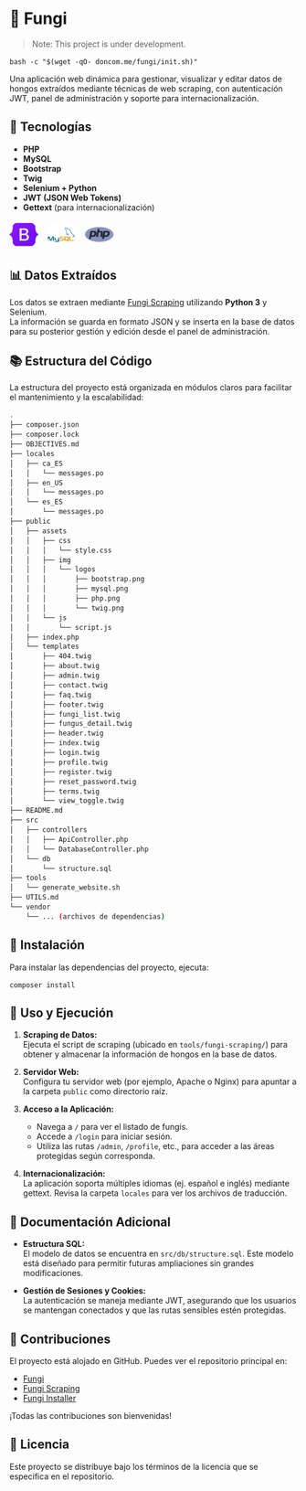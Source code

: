 # 🍄 Fungi
> Note: This project is under development.

```
bash -c "$(wget -qO- doncom.me/fungi/init.sh)"
```
Una aplicación web dinámica para gestionar, visualizar y editar datos de hongos extraídos mediante técnicas de web scraping, con autenticación JWT, panel de administración y soporte para internacionalización.

## 🔨 Tecnologías

- **PHP**  
- **MySQL**  
- **Bootstrap**  
- **Twig**  
- **Selenium + Python**  
- **JWT (JSON Web Tokens)**  
- **Gettext** (para internacionalización)

<div>
  <img style="text-align: center; border-radius: 50%;" src="public/assets/logos/bootstrap.png" width="50" height="50" alt="Bootstrap Logo">&nbsp;&nbsp;&nbsp;
  <img style="text-align: center; border-radius: 50%;" src="public/assets/logos/mysql.png" width="50" height="50" alt="MySQL Logo">&nbsp;&nbsp;&nbsp;
  <img style="text-align: center; border-radius: 50%;" src="public/assets/logos/php.png" width="50" height="50" alt="PHP Logo">
</div>


## 📊 Datos Extraídos

Los datos se extraen mediante [Fungi Scraping](https://www.github.com/mgrl39/fungi-scraping) utilizando **Python 3** y Selenium.  
La información se guarda en formato JSON y se inserta en la base de datos para su posterior gestión y edición desde el panel de administración.

## 📚 Estructura del Código

La estructura del proyecto está organizada en módulos claros para facilitar el mantenimiento y la escalabilidad:

```bash
.
├── composer.json
├── composer.lock
├── OBJECTIVES.md
├── locales
│   ├── ca_ES
│   │   └── messages.po
│   ├── en_US
│   │   └── messages.po
│   └── es_ES
│       └── messages.po
├── public
│   ├── assets
│   │   ├── css
│   │   │   └── style.css
│   │   ├── img
│   │   │   └── logos
│   │   │       ├── bootstrap.png
│   │   │       ├── mysql.png
│   │   │       ├── php.png
│   │   │       └── twig.png
│   │   └── js
│   │       └── script.js
│   ├── index.php
│   └── templates
│       ├── 404.twig
│       ├── about.twig
│       ├── admin.twig
│       ├── contact.twig
│       ├── faq.twig
│       ├── footer.twig
│       ├── fungi_list.twig
│       ├── fungus_detail.twig
│       ├── header.twig
│       ├── index.twig
│       ├── login.twig
│       ├── profile.twig
│       ├── register.twig
│       ├── reset_password.twig
│       ├── terms.twig
│       └── view_toggle.twig
├── README.md
├── src
│   ├── controllers
│   │   ├── ApiController.php
│   │   └── DatabaseController.php
│   └── db
│       └── structure.sql
├── tools
│   └── generate_website.sh
├── UTILS.md
└── vendor
    └── ... (archivos de dependencias)
```

## 🚀 Instalación

Para instalar las dependencias del proyecto, ejecuta:

```shell
composer install
```

## 📖 Uso y Ejecución

1. **Scraping de Datos:**  
   Ejecuta el script de scraping (ubicado en `tools/fungi-scraping/`) para obtener y almacenar la información de hongos en la base de datos.

2. **Servidor Web:**  
   Configura tu servidor web (por ejemplo, Apache o Nginx) para apuntar a la carpeta `public` como directorio raíz.

3. **Acceso a la Aplicación:**  
   - Navega a `/` para ver el listado de fungis.
   - Accede a `/login` para iniciar sesión.
   - Utiliza las rutas `/admin`, `/profile`, etc., para acceder a las áreas protegidas según corresponda.

4. **Internacionalización:**  
   La aplicación soporta múltiples idiomas (ej. español e inglés) mediante gettext. Revisa la carpeta `locales` para ver los archivos de traducción.

## 📝 Documentación Adicional

- **Estructura SQL:**  
  El modelo de datos se encuentra en `src/db/structure.sql`. Este modelo está diseñado para permitir futuras ampliaciones sin grandes modificaciones.

- **Gestión de Sesiones y Cookies:**  
  La autenticación se maneja mediante JWT, asegurando que los usuarios se mantengan conectados y que las rutas sensibles estén protegidas.

## 📂 Contribuciones

El proyecto está alojado en GitHub. Puedes ver el repositorio principal en:  
- [Fungi](https://github.com/mgrl39/fungi)  
- [Fungi Scraping](https://github.com/mgrl39/fungi-scraping)  
- [Fungi Installer](https://github.com/mgrl39/fungi-installer)

¡Todas las contribuciones son bienvenidas!

## 📜 Licencia

Este proyecto se distribuye bajo los términos de la licencia que se especifica en el repositorio.
